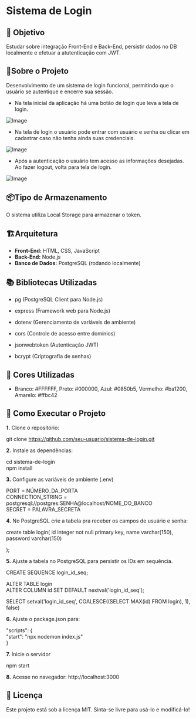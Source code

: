 # Sistema de Login

## 🎯 Objetivo

Estudar sobre integração Front-End e Back-End, persistir dados no DB localmente e efetuar a atutenticação com JWT.

## 📌Sobre o Projeto

Desenvolvimento de um sistema de login funcional, permitindo que o usuário se autentique e encerre sua sessão.

+ Na tela inicial da aplicação há uma botão de login que leva a tela de login.
  
![Image](https://github.com/user-attachments/assets/84bec479-9c8d-4e9a-9b52-bb432aa4ce80)

+ Na tela de login o usuário pode entrar com usuário e senha ou clicar em cadastrar caso não tenha ainda suas credenciais.
  
![Image](https://github.com/user-attachments/assets/5144edb9-194d-46d3-a683-69588ff43128)

+ Após a autenticação o usuário tem acesso as informações desejadas. Ao fazer logout, volta para tela de login.
  
![Image](https://github.com/user-attachments/assets/2f44a133-598d-4d4d-840a-f1afe9532e69)

## 📦Tipo de Armazenamento

O sistema utiliza Local Storage para armazenar o token.

## 🏗Arquitetura

+ **Front-End:** HTML, CSS, JavaScript
+ **Back-End:** Node.js
+ **Banco de Dados:** PostgreSQL (rodando localmente)

## 📚 Bibliotecas Utilizadas

+ pg (PostgreSQL Client para Node.js)

+ express (Framework web para Node.js)

+ dotenv (Gerenciamento de variáveis de ambiente)

+ cors (Controle de acesso entre domínios)

+ jsonwebtoken (Autenticação JWT)

+ bcrypt (Criptografia de senhas)

## 🎨 Cores Utilizadas

+ Branco: #FFFFFF, Preto: #000000, Azul: #0850b5, Vermelho: #ba1200, Amarelo: #ffbc42

## 🚀 Como Executar o Projeto

**1.** Clone o repositório:

git clone https://github.com/seu-usuario/sistema-de-login.git

**2.** Instale as dependências:

cd sistema-de-login <br>
npm install

**3.** Configure as variáveis de ambiente (.env) 

PORT = NÚMERO_DA_PORTA <br>
CONNECTION_STRING = postgresql://postgres:SENHA@localhost/NOME_DO_BANCO <br>
SECRET = PALAVRA_SECRETA <br>

**4.** No PostgreSQL crie a tabela pra receber os campos de usuário e senha:

create table login(
	id integer not null primary key,
	name varchar(150),
	password varchar(150)
	
);

**5.** Ajuste a tabela no PostgreSQL para persistir os IDs em sequência.

CREATE SEQUENCE login_id_seq;

ALTER TABLE login <br>
  ALTER COLUMN id SET DEFAULT nextval('login_id_seq');
  
SELECT setval('login_id_seq', COALESCE((SELECT MAX(id) FROM login), 1), false)


**6.** Ajuste o package.json para:
   
"scripts": { <br>
    "start": "npx nodemon index.js" <br>
  }

**7.** Inicie o servidor

npm start 

**8.** Acesse no navegador: http://localhost:3000

## 📝 Licença

Este projeto está sob a licença MIT. Sinta-se livre para usá-lo e modificá-lo!









